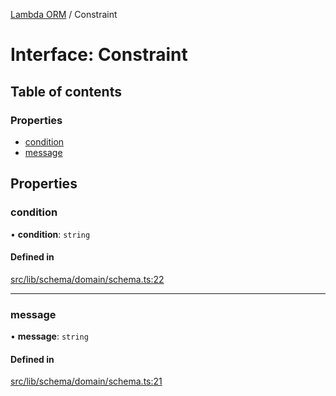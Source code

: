[Lambda ORM](../README.md) / Constraint

# Interface: Constraint

## Table of contents

### Properties

- [condition](Constraint.md#condition)
- [message](Constraint.md#message)

## Properties

### condition

• **condition**: `string`

#### Defined in

[src/lib/schema/domain/schema.ts:22](https://github.com/FlavioLionelRita/lambdaorm/blob/65e6d804/src/lib/schema/domain/schema.ts#L22)

___

### message

• **message**: `string`

#### Defined in

[src/lib/schema/domain/schema.ts:21](https://github.com/FlavioLionelRita/lambdaorm/blob/65e6d804/src/lib/schema/domain/schema.ts#L21)
